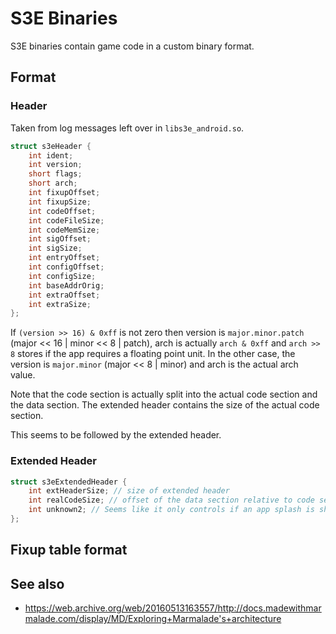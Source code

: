 # S3E Binaries

S3E binaries contain game code in a custom binary format.

## Format

### Header

Taken from log messages left over in `libs3e_android.so`.

```c
struct s3eHeader {
	int ident;
	int version;
	short flags;
	short arch;
	int fixupOffset;
	int fixupSize;
	int codeOffset;
	int codeFileSize;
	int codeMemSize;
	int sigOffset;
	int sigSize;
	int entryOffset;
	int configOffset;
	int configSize;
	int baseAddrOrig;
	int extraOffset;
	int extraSize;
};
```

If `(version >> 16) & 0xff` is not zero then version is `major.minor.patch` (major << 16 | minor << 8 | patch), arch is actually `arch & 0xff` and `arch >> 8` stores if the app requires a floating point unit. In the other case, the version is `major.minor` (major << 8 | minor) and arch is the actual arch value.

Note that the code section is actually split into the actual code section and the data section. The extended header contains the size of the actual code section.

This seems to be followed by the extended header.

### Extended Header

```c
struct s3eExtendedHeader {
	int extHeaderSize; // size of extended header
	int realCodeSize; // offset of the data section relative to code section start
	int unknown2; // Seems like it only controls if an app splash is shown on startup
};
```

## Fixup table format

## See also

* https://web.archive.org/web/20160513163557/http://docs.madewithmarmalade.com/display/MD/Exploring+Marmalade's+architecture

